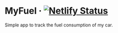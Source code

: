 # MyFuel  &middot; [![Netlify Status](https://api.netlify.com/api/v1/badges/89056131-bbd7-4e42-bdd0-5acf3a4e19a5/deploy-status)](https://app.netlify.com/sites/myfuel/deploys)

Simple app to track the fuel consumption of my car.
